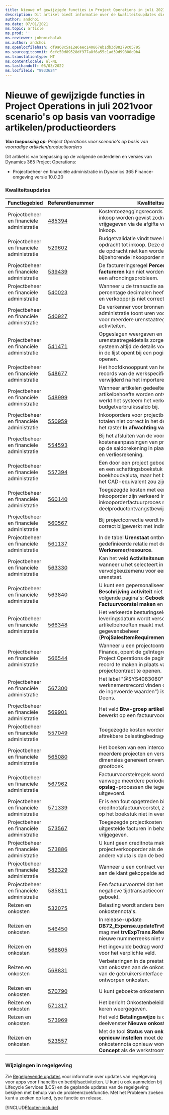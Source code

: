 ```yaml
---
title: Nieuwe of gewijzigde functies in Project Operations in juli 2021voor scenario's op basis van voorradige artikelen/productieorders
description: Dit artikel biedt informatie over de kwaliteitsupdates die beschikbaar zijn in de versie van Project Operations van juli 2021 voor scenario's op basis van voorradige artikelen/productieorders.
author: andchoi
ms.date: 07/01/2021
ms.topic: article
ms.prod: ''
ms.reviewer: johnmichalak
ms.author: andchoi
ms.openlocfilehash: df9a68c5a12e6aec140867eb1db3d88279c05795
ms.sourcegitcommit: 6cfc50d89528df977a8f6a55c1ad39d99800d9b4
ms.translationtype: HT
ms.contentlocale: nl-NL
ms.lasthandoff: 06/03/2022
ms.locfileid: "8933624"
---
```

# <a name="whats-new-or-changed-in-project-operations-july-2021-for-stockedproduction-based-scenarios"></a>Nieuwe of gewijzigde functies in Project Operations in juli 2021voor scenario's op basis van voorradige artikelen/productieorders

_**Van toepassing op**: Project Operations voor scenario's op basis van voorradige artikelen/productieorders_

Dit artikel is van toepassing op de volgende onderdelen en versies van Dynamics 365 Project Operations:

- Projectbeheer en financiële administratie in Dynamics 365 Finance-omgeving versie 10.0.20
 
### <a name="quality-updates"></a>Kwaliteitsupdates
                                                                                                                                                                                  
| Functiegebied                      | Referentienummer| Kwaliteitsupdate                                                                                                                                                                          |
|-----------------------------------|--------|---------------------------------------------------------------------------------------------------------------------------------------------------------------------------------|
| Projectbeheer en financiële administratie | [485394](https://fix.lcs.dynamics.com/Issue/Details/?bugId=485394) | Kostentoezeggingsrecords van een opdracht tot inkoop worden gewist zodra de inkooporder is vrijgegeven via de afgifte van de opdracht tot inkoop.                                                                           |
| Projectbeheer en financiële administratie | [529602](https://fix.lcs.dynamics.com/Issue/Details/?bugId=529602) | Budgetvalidatie vindt twee keer plaats op een opdracht tot inkoop. Deze duplicatie betekent dat de opdracht niet kan worden afgesloten en dat de bijbehorende inkooporder niet wordt gemaakt.                                                                                                                        |
| Projectbeheer en financiële administratie | [539439](https://fix.lcs.dynamics.com/Issue/Details/?bugId=539439) | De factureringsregel **Percentage om op te factureren** kan niet worden voltooid vanwege een afrondingsprobleem.                                                                              |
| Projectbeheer en financiële administratie | [540023](https://fix.lcs.dynamics.com/Issue/Details/?bugId=540023) | Wanneer u de transactie aanpast en het percentage decimalen heeft, worden de kostprijs en verkoopprijs niet correct aangepast.                                      |
| Projectbeheer en financiële administratie | [540927](https://fix.lcs.dynamics.com/Issue/Details/?bugId=540927) | De verkenner voor bronnen van de financiële administratie toont uren voor één urenstaatregel voor meerdere urenstaatregels met verschillende activiteiten.                                      |
| Projectbeheer en financiële administratie | [541471](https://fix.lcs.dynamics.com/Issue/Details/?bugId=541471) | Opgeslagen weergaven en personalisatie van urenstaatregeldetails zorgen ervoor dat het systeem altijd de details voor de eerste urenstaat in de lijst opent bij een poging een urenstaat te openen.  |
| Projectbeheer en financiële administratie | [548677](https://fix.lcs.dynamics.com/Issue/Details/?bugId=548677) | Het hoofdknooppunt van het project verdwijnt en records van de werkspecificatiestructuur worden verwijderd na het importeren.                                                                                             |
| Projectbeheer en financiële administratie | [548999](https://fix.lcs.dynamics.com/Issue/Details/?bugId=548999) | Wanneer artikelen gedeeltelijk vanuit de artikelbehoefte worden ontvangen en uitgegeven, werkt het systeem het verkeerde budgetverbruikssaldo bij. |
| Projectbeheer en financiële administratie | [550959](https://fix.lcs.dynamics.com/Issue/Details/?bugId=550959) | Inkooporders voor projectbehoud tonen de totalen niet correct in het deelvenster **Totalen** of het raster **In afwachting van factuur**.                                                                  |
| Projectbeheer en financiële administratie | [554593](https://fix.lcs.dynamics.com/Issue/Details/?bugId=554593) | Bij het afsluiten van de voorraad worden kostenaanpassingen van projectartikelen geboekt op de saldorekening in plaats van op de winst- en verliesrekening.                                                            |
| Projectbeheer en financiële administratie | [557394](https://fix.lcs.dynamics.com/Issue/Details/?bugId=557394) | Een door een project geboekt transactieboekstuk en een schattingsboekstuk gebruiken USD als boekhoudvaluta, maar het bedrag geeft aan wat het CAD-equivalent zou zijn.              |
| Projectbeheer en financiële administratie | [560140](https://fix.lcs.dynamics.com/Issue/Details/?bugId=560140) | Toegezegde kosten met een artikelbehoefte en inkooporder zijn verkeerd in het inkooporderfactuurproces met een deelproductontvangstbewijs en deelfacturering.       |
| Projectbeheer en financiële administratie | [560567](https://fix.lcs.dynamics.com/Issue/Details/?bugId=560567) | Bij projectcorrectie wordt het verkoopbedrag niet correct bijgewerkt met indirecte kosten.                                                                                    |
| Projectbeheer en financiële administratie | [561137](https://fix.lcs.dynamics.com/Issue/Details/?bugId=561137) | In de tabel **Urenstaat** ontbreekt een gedefinieerde relatie met de weergave **Werknemer/resource**.                                                                                   |
| Projectbeheer en financiële administratie | [563330](https://fix.lcs.dynamics.com/Issue/Details/?bugId=563330) | Kan het veld **Activiteitsnummer** niet invullen wanneer u het selecteert in het vervolgkeuzemenu voor een intercompany-urenstaat.                                                                 |
| Projectbeheer en financiële administratie | [563840](https://fix.lcs.dynamics.com/Issue/Details/?bugId=563840) | U kunt een gepersonaliseerd veld voor **Doel** of **Beschrijving activiteit** niet toevoegen aan de volgende pagina´s: **Geboekte projecttransactie**, **Factuurvoorstel maken** en **Factuurvoorstel**.  |
| Projectbeheer en financiële administratie | [566348](https://fix.lcs.dynamics.com/Issue/Details/?bugId=566348) | Het verkeerde besturingselement voor leveringsdatum wordt verschaft wanneer u artikelbehoeften maakt met behulp van gegevensbeheer (**ProjSalesItemRequirementEntity**).                                              |
| Projectbeheer en financiële administratie | [566544](https://fix.lcs.dynamics.com/Issue/Details/?bugId=566544) | Wanneer u een projectcontract-ID selecteert in Finance, opent de geïntegreerde omgeving van Project Operations de pagina om een nieuw record te maken in plaats van het bestaande projectcontract te openen.                                                                                                                 |
| Projectbeheer en financiële administratie | [567300](https://fix.lcs.dynamics.com/Issue/Details/?bugId=567300) |  Het label "@SYS4083080" ("Kan geen uniek werknemersrecord vinden dat overeenkomt met de ingevoerde waarden") is niet vertaald naar het Deens.                                |
| Projectbeheer en financiële administratie | [569901](https://fix.lcs.dynamics.com/Issue/Details/?bugId=569901) | Het veld **Btw-groep artikel** kan niet worden bewerkt op een factuurvoorstel.                                                                               |
| Projectbeheer en financiële administratie | [557049](https://fix.lcs.dynamics.com/Issue/Details/?bugId=557049) | Toegezegde kosten worden overschat met niet-aftrekbare belastingbedragen.                                                                                                    |
| Projectbeheer en financiële administratie | [565080](https://fix.lcs.dynamics.com/Issue/Details/?bugId=565080) | Het boeken van een intercompany-urenstaat met meerdere projecten en verschillende financiële dimensies genereert onverwachte waarden in het grootboek.                             |
| Projectbeheer en financiële administratie | [567962](https://fix.lcs.dynamics.com/Issue/Details/?bugId=567962) | Factuurvoorstelregels worden gedupliceerd vanwege meerdere periodieke **Importeren uit opslag**-processen die tegelijkertijd worden uitgevoerd.                                      |
| Projectbeheer en financiële administratie | [571339](https://fix.lcs.dynamics.com/Issue/Details/?bugId=571339) | Er is een fout opgetreden bij het boeken van het creditnotafactuurvoorstel, zodat de transacties op het boekstuk niet in evenwicht zijn.    |
| Projectbeheer en financiële administratie | [573567](https://fix.lcs.dynamics.com/Issue/Details/?bugId=573567) | Toegezegde projectkosten worden onjuist nadat uitgestelde facturen in behandeling zijn vrijgegeven.                                                                             |
| Projectbeheer en financiële administratie | [573886](https://fix.lcs.dynamics.com/Issue/Details/?bugId=573886) | U kunt geen creditnota maken voor een projectverkooporder als de belasting in een andere valuta is dan de bedrijfsvaluta.                                      |
| Projectbeheer en financiële administratie | [582329](https://fix.lcs.dynamics.com/Issue/Details/?bugId=582329) | Wanneer u een contract verwijdert, wordt ook het aan de klant gekoppelde adres verwijderd.                                                                                     |
| Projectbeheer en financiële administratie | [585811](https://fix.lcs.dynamics.com/Issue/Details/?bugId=585811) | Een factuurvoorstel dat het resultaat is van een negatieve tijdtransactiecorrectie, kan niet worden geboekt.                                                                    |
| Reizen en onkosten                  | [532075](https://fix.lcs.dynamics.com/Issue/Details/?bugId=532075) | Belasting wordt anders berekend in onkostennota's.                                                                                                                  |
| Reizen en onkosten                  | [546450](https://fix.lcs.dynamics.com/Issue/Details/?bugId=546450) | In release-update **DB72_Expense.updateTrvExpTransProjTransId()** mag met **trvExpTrans.ReferenceDataAreaId** de nieuwe nummerreeks niet worden gemaakt.                    |
| Reizen en onkosten                  | [568805](https://fix.lcs.dynamics.com/Issue/Details/?bugId=568805) | Het ingevulde bedrag wordt niet weergegeven voor het verplichte veld.                                                                                                             |
| Reizen en onkosten                  | [568831](https://fix.lcs.dynamics.com/Issue/Details/?bugId=568831) | Verbeteringen in de prestaties van het toevoegen van onkosten aan de onkostennota met behulp van de gebruikersinterface voor nieuw ontworpen onkosten.                                                            |
| Reizen en onkosten                  | [570790](https://fix.lcs.dynamics.com/Issue/Details/?bugId=570790) | U kunt geboekte onkostennota's verwijderen.                                                                                           |
| Reizen en onkosten                  | [571317](https://fix.lcs.dynamics.com/Issue/Details/?bugId=571317) | Het bericht Onkostenbeleid wordt meerdere keren weergegeven.                                                                                                       |
| Reizen en onkosten                  | [573969](https://fix.lcs.dynamics.com/Issue/Details/?bugId=573969) | Het veld **Betalingswijze** is opgenomen in het deelvenster **Nieuwe onkosten**.                                                                                                      |
| Reizen en onkosten                  | [523557](https://fix.lcs.dynamics.com/Issue/Details/?bugId=523557) | Met de tool **Status van onkostendocument opnieuw instellen** moet de status van de onkostennota opnieuw worden ingesteld op **Concept** als de werkstroom niet is gevonden. 

### <a name="regulatory-updates"></a>Wijzigingen in regelgeving
Zie [Regelgevende updates](/dynamics365/finance/localizations/regulatory-updates) voor informatie over updates van regelgeving voor apps voor financiën en bedrijfsactiviteiten. U kunt u ook aanmelden bij Lifecycle Services (LCS) en de geplande updates van de regelgeving bekijken met behulp van de probleemzoekfunctie. Met het Probleem zoeken kunt u zoeken op land, type functie en release.


[!INCLUDE[footer-include](../../includes/footer-banner.md)]
